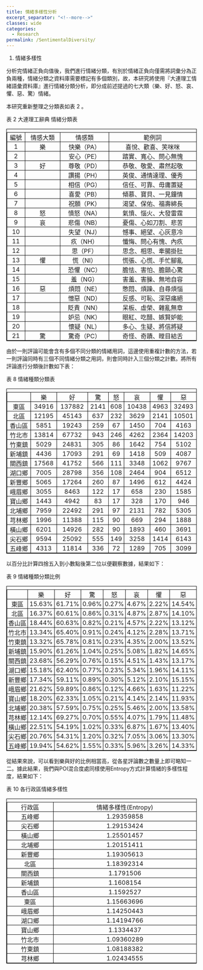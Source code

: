 ```yaml
---
title: 情緒多樣性分析
excerpt_separator: "<!--more-->"
classes: wide
categories:
  - Research
permalink: /SentimentalDiversity/
---
```


<style>
table, th, td {
  border: 1px solid black;
  border-collapse: collapse;
  text-align: center;
  vertical-align: middle;
  padding: 0px;
}
td > p {
  display: contents;
  vertical-align: middle;
  text-align: center;
}
tbody {
  width: 100%;
  display: table;
}
</style>
<ol><li>情緒多樣性</li></ol><p>分析完情緒正負向值後，我們進行情緒分類，有別於情緒正負向僅需將詞彙分為正負兩種，情緒分類之資料庫需要標記有多個類別，故，本研究將使用『大連理工情緒語彙資料庫』進行情緒分類分析，即分成前述提過的七大類（樂、好、怒、哀、懼、惡、驚）情緒。</p><p>本研究重新整理之分類表如表 2 。</p><p><a id="_Ref118365435"></a><a id="_Ref116587638"></a><a id="_Toc119100651"></a>表 2 大連理工辭典 情緒分類表</p><table><tr><td><p>編號</p></td><td><p>情感大類</p></td><td><p>情感類</p></td><td><p>範例詞</p></td></tr><tr><td><p>1</p></td><td><p>樂</p></td><td><p>快樂（PA）</p></td><td><p>喜悅、歡喜、笑咪咪</p></td></tr><tr><td><p>2</p></td><td></td><td><p>安心（PE）</p></td><td><p>踏實、寬心、問心無愧</p></td></tr><tr><td><p>3</p></td><td><p>好</p></td><td><p>尊敬（PD）</p></td><td><p>恭敬、敬愛、肅然起敬</p></td></tr><tr><td><p>4</p></td><td></td><td><p>讚揚（PH）</p></td><td><p>英俊、通情達理、優秀</p></td></tr><tr><td><p>5</p></td><td></td><td><p>相信（PG）</p></td><td><p>信任、可靠、毋庸置疑</p></td></tr><tr><td><p>6</p></td><td></td><td><p>喜愛（PB）</p></td><td><p>傾慕、寶貝、一見鐘情</p></td></tr><tr><td><p>7</p></td><td></td><td><p>祝願（PK）</p></td><td><p>渴望、保佑、福壽綿長</p></td></tr><tr><td><p>8</p></td><td><p>怒</p></td><td><p>憤怒（NA）</p></td><td><p>氣憤、惱火、大發雷霆</p></td></tr><tr><td><p>9</p></td><td><p>哀</p></td><td><p>悲傷（NB）</p></td><td><p>憂傷、心如刀割、悲苦</p></td></tr><tr><td><p>10</p></td><td></td><td><p>失望（NJ）</p></td><td><p>憾事、絕望、心灰意冷</p></td></tr><tr><td><p>11</p></td><td></td><td><p>疚（NH）</p></td><td><p>懺悔、問心有愧、內疚</p></td></tr><tr><td><p>12</p></td><td></td><td><p>思（PF）</p></td><td><p>思念、相思、牽腸掛肚</p></td></tr><tr><td><p>13</p></td><td><p>懼</p></td><td><p>慌（NI）</p></td><td><p>慌張、心慌、手忙腳亂</p></td></tr><tr><td><p>14</p></td><td></td><td><p>恐懼（NC）</p></td><td><p>膽怯、害怕、膽顫心驚</p></td></tr><tr><td><p>15</p></td><td></td><td><p>羞（NG）</p></td><td><p>害羞、害臊、無地自容</p></td></tr><tr><td><p>16</p></td><td><p>惡</p></td><td><p>煩悶（NE）</p></td><td><p>憋悶、煩躁、自尋煩惱</p></td></tr><tr><td><p>17</p></td><td></td><td><p>憎惡（ND）</p></td><td><p>反感、可恥、深惡痛絕</p></td></tr><tr><td><p>18</p></td><td></td><td><p>貶責（NN）</p></td><td><p>呆板、虛榮、雜亂無章</p></td></tr><tr><td><p>19</p></td><td></td><td><p>妒忌（NK）</p></td><td><p>眼紅、吃醋、嫉賢妒能</p></td></tr><tr><td><p>20</p></td><td></td><td><p>懷疑（NL）</p></td><td><p>多心、生疑、將信將疑</p></td></tr><tr><td><p>21</p></td><td><p>驚</p></td><td><p>驚奇（PC）</p></td><td><p>奇怪、奇蹟、瞠目結舌</p></td></tr></table><p>由於一則評論可能會含有多個不同分類的情緒用詞，這邊使用重複計數的方法，若一則評論同時有三個不同情緒分類之用詞，則會同時計入三個分類之計數。將所有評論進行分類後計數如下表：</p><p><a id="_Toc119100657"></a>表 8 情緒種類分類表</p><table><tr><td></td><td><p>樂</p></td><td><p>好</p></td><td><p>驚</p></td><td><p>怒</p></td><td><p>哀</p></td><td><p>懼</p></td><td><p>惡</p></td></tr><tr><td><p>東區</p></td><td><p>34916</p></td><td><p>137882</p></td><td><p>2141</p></td><td><p>608</p></td><td><p>10438</p></td><td><p>4963</p></td><td><p>32493</p></td></tr><tr><td><p>北區</p></td><td><p>12195</p></td><td><p>45143</p></td><td><p>637</p></td><td><p>232</p></td><td><p>3629</p></td><td><p>2141</p></td><td><p>10501</p></td></tr><tr><td><p>香山區</p></td><td><p>5851</p></td><td><p>19243</p></td><td><p>259</p></td><td><p>67</p></td><td><p>1450</p></td><td><p>704</p></td><td><p>4163</p></td></tr><tr><td><p>竹北市</p></td><td><p>13814</p></td><td><p>67732</p></td><td><p>943</p></td><td><p>246</p></td><td><p>4262</p></td><td><p>2364</p></td><td><p>14203</p></td></tr><tr><td><p>竹東鎮</p></td><td><p>5029</p></td><td><p>24831</p></td><td><p>305</p></td><td><p>86</p></td><td><p>1642</p></td><td><p>754</p></td><td><p>5102</p></td></tr><tr><td><p>新埔鎮</p></td><td><p>4436</p></td><td><p>17093</p></td><td><p>291</p></td><td><p>69</p></td><td><p>1418</p></td><td><p>509</p></td><td><p>4087</p></td></tr><tr><td><p>關西鎮</p></td><td><p>17568</p></td><td><p>41752</p></td><td><p>566</p></td><td><p>111</p></td><td><p>3348</p></td><td><p>1062</p></td><td><p>9767</p></td></tr><tr><td><p>湖口鄉</p></td><td><p>7005</p></td><td><p>28798</p></td><td><p>356</p></td><td><p>108</p></td><td><p>2464</p></td><td><p>904</p></td><td><p>6512</p></td></tr><tr><td><p>新豐鄉</p></td><td><p>5065</p></td><td><p>17264</p></td><td><p>260</p></td><td><p>87</p></td><td><p>1496</p></td><td><p>612</p></td><td><p>4424</p></td></tr><tr><td><p>峨眉鄉</p></td><td><p>3055</p></td><td><p>8463</p></td><td><p>122</p></td><td><p>17</p></td><td><p>658</p></td><td><p>230</p></td><td><p>1585</p></td></tr><tr><td><p>寶山鄉</p></td><td><p>1443</p></td><td><p>4942</p></td><td><p>83</p></td><td><p>17</p></td><td><p>328</p></td><td><p>170</p></td><td><p>946</p></td></tr><tr><td><p>北埔鄉</p></td><td><p>7959</p></td><td><p>22492</p></td><td><p>291</p></td><td><p>97</p></td><td><p>2131</p></td><td><p>782</p></td><td><p>5305</p></td></tr><tr><td><p>芎林鄉</p></td><td><p>1996</p></td><td><p>11388</p></td><td><p>115</p></td><td><p>90</p></td><td><p>669</p></td><td><p>294</p></td><td><p>1888</p></td></tr><tr><td><p>橫山鄉</p></td><td><p>6201</p></td><td><p>14926</p></td><td><p>282</p></td><td><p>90</p></td><td><p>1893</p></td><td><p>460</p></td><td><p>3691</p></td></tr><tr><td><p>尖石鄉</p></td><td><p>9594</p></td><td><p>25092</p></td><td><p>555</p></td><td><p>149</p></td><td><p>3258</p></td><td><p>1414</p></td><td><p>6143</p></td></tr><tr><td><p>五峰鄉</p></td><td><p>4313</p></td><td><p>11814</p></td><td><p>336</p></td><td><p>72</p></td><td><p>1289</p></td><td><p>705</p></td><td><p>3099</p></td></tr></table><p>以百分比計算四捨五入到小數點後第二位以便觀察數據，結果如下：</p><p><a id="_Toc119100658"></a>表 9 情緒種類分類比例</p><table><tr><td></td><td><p>樂</p></td><td><p>好</p></td><td><p>驚</p></td><td><p>怒</p></td><td><p>哀</p></td><td><p>懼</p></td><td><p>惡</p></td></tr><tr><td><p>東區</p></td><td><p>15.63%</p></td><td><p>61.71%</p></td><td><p>0.96%</p></td><td><p>0.27%</p></td><td><p>4.67%</p></td><td><p>2.22%</p></td><td><p>14.54%</p></td></tr><tr><td><p>北區</p></td><td><p>16.37%</p></td><td><p>60.61%</p></td><td><p>0.86%</p></td><td><p>0.31%</p></td><td><p>4.87%</p></td><td><p>2.87%</p></td><td><p>14.10%</p></td></tr><tr><td><p>香山區</p></td><td><p>18.44%</p></td><td><p>60.63%</p></td><td><p>0.82%</p></td><td><p>0.21%</p></td><td><p>4.57%</p></td><td><p>2.22%</p></td><td><p>13.12%</p></td></tr><tr><td><p>竹北市</p></td><td><p>13.34%</p></td><td><p>65.40%</p></td><td><p>0.91%</p></td><td><p>0.24%</p></td><td><p>4.12%</p></td><td><p>2.28%</p></td><td><p>13.71%</p></td></tr><tr><td><p>竹東鎮</p></td><td><p>13.32%</p></td><td><p>65.78%</p></td><td><p>0.81%</p></td><td><p>0.23%</p></td><td><p>4.35%</p></td><td><p>2.00%</p></td><td><p>13.52%</p></td></tr><tr><td><p>新埔鎮</p></td><td><p>15.90%</p></td><td><p>61.26%</p></td><td><p>1.04%</p></td><td><p>0.25%</p></td><td><p>5.08%</p></td><td><p>1.82%</p></td><td><p>14.65%</p></td></tr><tr><td><p>關西鎮</p></td><td><p>23.68%</p></td><td><p>56.29%</p></td><td><p>0.76%</p></td><td><p>0.15%</p></td><td><p>4.51%</p></td><td><p>1.43%</p></td><td><p>13.17%</p></td></tr><tr><td><p>湖口鄉</p></td><td><p>15.18%</p></td><td><p>62.40%</p></td><td><p>0.77%</p></td><td><p>0.23%</p></td><td><p>5.34%</p></td><td><p>1.96%</p></td><td><p>14.11%</p></td></tr><tr><td><p>新豐鄉</p></td><td><p>17.34%</p></td><td><p>59.11%</p></td><td><p>0.89%</p></td><td><p>0.30%</p></td><td><p>5.12%</p></td><td><p>2.10%</p></td><td><p>15.15%</p></td></tr><tr><td><p>峨眉鄉</p></td><td><p>21.62%</p></td><td><p>59.89%</p></td><td><p>0.86%</p></td><td><p>0.12%</p></td><td><p>4.66%</p></td><td><p>1.63%</p></td><td><p>11.22%</p></td></tr><tr><td><p>寶山鄉</p></td><td><p>18.20%</p></td><td><p>62.33%</p></td><td><p>1.05%</p></td><td><p>0.21%</p></td><td><p>4.14%</p></td><td><p>2.14%</p></td><td><p>11.93%</p></td></tr><tr><td><p>北埔鄉</p></td><td><p>20.38%</p></td><td><p>57.59%</p></td><td><p>0.75%</p></td><td><p>0.25%</p></td><td><p>5.46%</p></td><td><p>2.00%</p></td><td><p>13.58%</p></td></tr><tr><td><p>芎林鄉</p></td><td><p>12.14%</p></td><td><p>69.27%</p></td><td><p>0.70%</p></td><td><p>0.55%</p></td><td><p>4.07%</p></td><td><p>1.79%</p></td><td><p>11.48%</p></td></tr><tr><td><p>橫山鄉</p></td><td><p>22.51%</p></td><td><p>54.19%</p></td><td><p>1.02%</p></td><td><p>0.33%</p></td><td><p>6.87%</p></td><td><p>1.67%</p></td><td><p>13.40%</p></td></tr><tr><td><p>尖石鄉</p></td><td><p>20.76%</p></td><td><p>54.31%</p></td><td><p>1.20%</p></td><td><p>0.32%</p></td><td><p>7.05%</p></td><td><p>3.06%</p></td><td><p>13.30%</p></td></tr><tr><td><p>五峰鄉</p></td><td><p>19.94%</p></td><td><p>54.62%</p></td><td><p>1.55%</p></td><td><p>0.33%</p></td><td><p>5.96%</p></td><td><p>3.26%</p></td><td><p>14.33%</p></td></tr></table><p>從結果來說，可以看到樂與好的比例相當高，從各星評論數之數量上即可略知一二。據此結果，我們與POI混合度處同樣使用Entropy方式計算情緒的多樣性程度，結果如下：</p><p><a id="_Toc119100659"></a>表 10 各行政區情緒多樣性</p><table><tr><td><p>行政區</p></td><td><p>情緒多樣性(Entropy)</p></td></tr><tr><td><p>五峰鄉</p></td><td><p>1.29359858</p></td></tr><tr><td><p>尖石鄉</p></td><td><p>1.29153424</p></td></tr><tr><td><p>橫山鄉</p></td><td><p>1.25501457</p></td></tr><tr><td><p>北埔鄉</p></td><td><p>1.20151411</p></td></tr><tr><td><p>新豐鄉</p></td><td><p>1.19305613</p></td></tr><tr><td><p>北區</p></td><td><p>1.18392314</p></td></tr><tr><td><p>關西鎮</p></td><td><p>1.1791506</p></td></tr><tr><td><p>新埔鎮</p></td><td><p>1.1608154</p></td></tr><tr><td><p>香山區</p></td><td><p>1.1592527</p></td></tr><tr><td><p>東區</p></td><td><p>1.15663696</p></td></tr><tr><td><p>峨眉鄉</p></td><td><p>1.14250443</p></td></tr><tr><td><p>湖口鄉</p></td><td><p>1.14194766</p></td></tr><tr><td><p>寶山鄉</p></td><td><p>1.1334437</p></td></tr><tr><td><p>竹北市</p></td><td><p>1.09360289</p></td></tr><tr><td><p>竹東鎮</p></td><td><p>1.08188382</p></td></tr><tr><td><p>芎林鄉</p></td><td><p>1.02434555</p></td></tr></table>